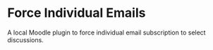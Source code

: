# Force Individual Emails

A local Moodle plugin to force individual email subscription to select 
discussions.
